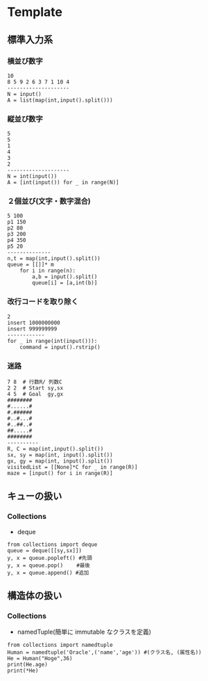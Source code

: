 # Template
## 標準入力系
### 横並び数字
```:python
10
8 5 9 2 6 3 7 1 10 4
--------------------
N = input()
A = list(map(int,input().split())) 
```

### 縦並び数字
```:python
5 
5
1
4
3
2
--------------------
N = int(input())
A = [int(input()) for _ in range(N)]
```

### ２個並び(文字・数字混合)
```:python
5 100
p1 150
p2 80
p3 200
p4 350
p5 20
--------------
n,t = map(int,input().split())
queue = [[]]* m
    for i in range(n):
        a,b = input().split()
        queue[i] = [a,int(b)]
```

### 改行コードを取り除く
```:python
2 
insert 1000000000
insert 999999999
------------
for _ in range(int(input())):
    command = input().rstrip()
```

### 迷路
```:python
7 8  # 行数R/ 列数C
2 2  # Start sy,sx
4 5  # Goal  gy,gx
########
#......#
#.######
#..#...#
#..##..#
##.....#
########
----------
R, C = map(int,input().split())
sx, sy = map(int, input().split())
gx, gy = map(int, input().split())
visitedList = [[None]*C for _ in range(R)]
maze = [input() for i in range(R)]
```

## キューの扱い
### Collections
- deque
```:python
from collections import deque
queue = deque([[sy,sx]])
y, x = queue.popleft() #先頭
y, x = queue.pop() 　　#最後
y, x = queue.append() #追加
```

## 構造体の扱い
### Collections
- namedTuple(簡単に immutable なクラスを定義)
```:python
from collections import namedtuple
Human = namedtuple('Oracle',('name','age')) #(クラス名, (属性名))
He = Human("Hoge",36)
print(He.age)
print(*He)
```

